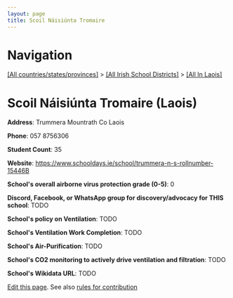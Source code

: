 ```yaml
---
layout: page
title: Scoil Náisiúnta Tromaire
---
```

# Navigation

[[All countries/states/provinces]](../../..) > [[All Irish School Districts]](../..) > [[All In Laois]](..)

# Scoil Náisiúnta Tromaire (Laois)

**Address**: Trummera Mountrath Co Laois

**Phone**: 057 8756306

**Student Count**: 35

**Website**: <https://www.schooldays.ie/school/trummera-n-s-rollnumber-15446B>

**School's overall airborne virus protection grade (0-5)**: 0

**Discord, Facebook, or WhatsApp group for discovery/advocacy for THIS school**: TODO

**School's policy on Ventilation**: TODO

**School's Ventilation Work Completion**: TODO

**School's Air-Purification**: TODO

**School's CO2 monitoring to actively drive ventilation and filtration**: TODO

**School's Wikidata URL**: TODO


[Edit this page](https://github.com/ventilate-schools/Ireland/edit/main/./Laois/Scoil_Náisiúnta_Tromaire.md). See also [rules for contribution](../../../contribution-rules/)